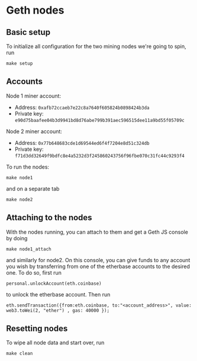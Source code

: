 # Geth nodes

## Basic setup

To initialize all configuration for the two mining nodes we're going to spin, run

```
make setup
```

## Accounts

Node 1 miner account:

- Address: `0xafb72ccaeb7e22c8a7640f605824b0898424b3da`
- Private key: `e90d75baafee04b3d9941bd8d76abe799b391aec596515dee11a9bd55f05709c`

Node 2 miner account:

- Address: `0x77b648683cde1d69544ed6f4f7204e8d51c324db`
- Private key: `f71d3dd32649f9bdfc8e4a5232d3f245860243756f96fbe070c31fc44c9293f4`

To run the nodes:

```
make node1
```

and on a separate tab

```
make node2
```

## Attaching to the nodes

With the nodes running, you can attach to them and get a Geth JS console by doing

```
make node1_attach
```

and similarly for node2. On this console, you can give funds to any account you wish by transferring from one of the etherbase accounts to the desired one. To do so, first run

```
personal.unlockAccount(eth.coinbase)
```

to unlock the etherbase account. Then run

```
eth.sendTransaction({from:eth.coinbase, to:"<account_address>", value: web3.toWei(2, "ether") , gas: 40000 });
```

## Resetting nodes

To wipe all node data and start over, run

```
make clean
```
